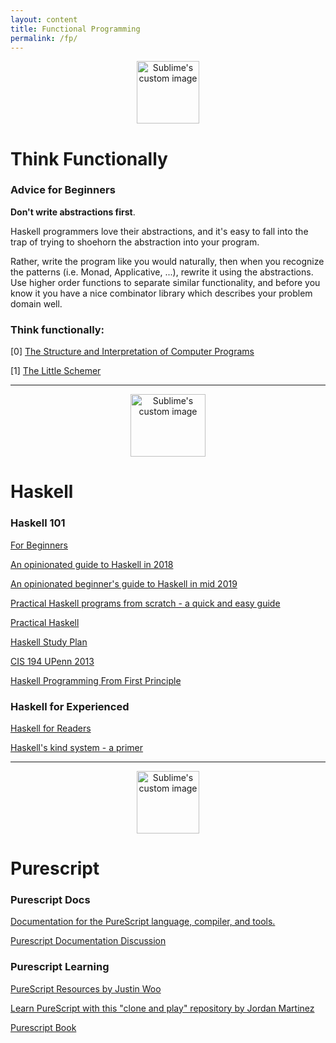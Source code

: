 ```yaml
---
layout: content
title: Functional Programming
permalink: /fp/
---
```



<p align="center">
  <img width="100" height="100" src="https://i.imgur.com/t5Wdg5b.png
" alt="Sublime's custom image"/>
</p>


# Think Functionally

### Advice for Beginners

**Don't write abstractions first**. 

Haskell programmers love their abstractions, and it's easy to fall into the trap of trying to shoehorn the abstraction into your program. 

Rather, write the program like you would naturally, then when you recognize the patterns (i.e. Monad, Applicative, ...), rewrite it using the abstractions. Use higher order functions to separate similar functionality, and before you know it you have a nice combinator library which describes your problem domain well. 


### Think functionally:

[0] [The Structure and Interpretation of Computer Programs](https://github.com/allenleein/brains/blob/master/Zen-of-Functional-Programming/(883)The%20Structure%20and%20Interpretation%20of%20Computer%20Programs.pdf)

[1] [The Little Schemer](https://github.com/allenleein/brains/blob/master/Zen-of-Functional-Programming/The_Little_Schemer_4th.pdf)


---

<p align="center">
  <img width="120" height="100" src="https://png.pngtree.com/svg/20160624/c291bd6c9e.svg" alt="Sublime's custom image"/>
</p>

# Haskell

### Haskell 101

[For Beginners](https://argumatronic.com/posts/1970-01-01-beginners.html)

[An opinionated guide to Haskell in 2018](https://lexi-lambda.github.io/blog/2018/02/10/an-opinionated-guide-to-haskell-in-2018/)

[An opinionated beginner's guide to Haskell in mid 2019](https://github.com/theindigamer/not-a-blog/blob/5ee43179fe4b148bd8c61680112b4e9e048481fc/opinionated-haskell-guide-2019.md)

[Practical Haskell programs from scratch - a quick and easy guide](https://www.ahri.net/practical-haskell-programs-from-scratch/#a-repl-read-evaluate-print-loop)

[Practical Haskell](http://seanhess.github.io/) 

[Haskell Study Plan](https://github.com/soupi/haskell-study-plan)

[CIS 194 UPenn 2013](http://www.seas.upenn.edu/~cis194/spring13/lectures.html)

[Haskell Programming From First Principle](https://github.com/allenleein/brains/blob/master/Zen-of-Functional-Programming/Haskell%20Programming%20From%20First%20Principle.pdf)

### Haskell for Experienced

[Haskell for Readers](http://haskell-for-readers.nomeata.de/)

[Haskell's kind system - a primer](https://diogocastro.com/blog/2018/10/17/haskells-kind-system-a-primer/)


---

<p align="center">
  <img width="100" height="100" src="https://i.imgur.com/JaU0lD3.png" alt="Sublime's custom image"/>
</p>


# Purescript

### Purescript Docs

[Documentation for the PureScript language, compiler, and tools.](https://github.com/purescript/documentation)

[Purescript Documentation Discussion](https://github.com/chexxor/purescript-documentation-discussion/blob/50351c1aae/01-Sources-and-Interpretation/Learning-Resources-Analysis.md)



### Purescript Learning

[PureScript Resources by Justin Woo](https://purescript-resources.readthedocs.io/en/latest/)

[Learn PureScript with this "clone and play" repository by Jordan Martinez](https://github.com/JordanMartinez/purescript-jordans-reference)

[Purescript Book](https://github.com/dwhitney/purescript-book)














